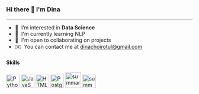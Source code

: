 ### Hi there 👋 I'm Dina
_____

* 👀  I’m interested in **Data Science**
* 🧠  I'm currently learning NLP
* 🤝  I'm open to collaborating on projects
* ✉️  You can contact me at [dinachoirotul@gmail.com](mailto:dinachoirotul@gmail.com)

#### Skills


<p align="left">
<a href="https://www.python.org/" target="_blank" rel="noreferrer"><img src="https://raw.githubusercontent.com/danielcranney/readme-generator/main/public/icons/skills/python-colored.svg" width="36" height="36" alt="Python" /></a>
<a href="https://developer.mozilla.org/en-US/docs/Web/JavaScript" target="_blank" rel="noreferrer"><img src="https://raw.githubusercontent.com/danielcranney/readme-generator/main/public/icons/skills/javascript-colored.svg" width="36" height="36" alt="JavaScript" /></a>
<a href="https://developer.mozilla.org/en-US/docs/Glossary/HTML5" target="_blank" rel="noreferrer"><img src="https://raw.githubusercontent.com/danielcranney/readme-generator/main/public/icons/skills/html5-colored.svg" width="36" height="36" alt="HTML5" /></a>
<a href="https://www.postgresql.org/" target="_blank" rel="noreferrer"><img src="https://raw.githubusercontent.com/danielcranney/readme-generator/main/public/icons/skills/postgresql-colored.svg" width="36" height="36" alt="PostgreSQL" /></a>
<img width="42" img width="243" alt="summary" src="https://user-images.githubusercontent.com/98371569/200100420-16dbf0ba-4abc-4fa3-9472-73bea0b55eca.jpeg" >
<img width="36" img width="243" alt="summary" src="https://user-images.githubusercontent.com/98371569/200100686-73f0b210-739c-45bd-b861-3ebfbc38d633.png" >
</p>

